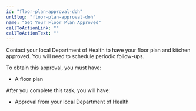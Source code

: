 ```yaml
---
id: "floor-plan-approval-doh"
urlSlug: "floor-plan-approval-doh"
name: "Get Your Floor Plan Approved"
callToActionLink: ""
callToActionText: ""
---
```

Contact your local Department of Health to have your floor plan and kitchen approved. You will need to schedule periodic follow-ups.

To obtain this approval, you must have:
- A floor plan

After you complete this task, you will have:
- Approval from your local Department of Health

